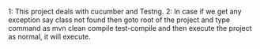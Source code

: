 1: This project deals with cucumber and Testng.
2: In case if we get any exception say class not found then goto root of the project and type command as mvn clean compile test-compile and then execute the project as normal, it will execute.